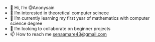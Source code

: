 - 👋 Hi, I’m @Anonysain
- 👀 I’m interested in theoretical computer scinece
- 🌱 I’m currently learning my first year of mathematics with computer science degree
- 💞️ I’m looking to collaborate on beginner projects
- 📫 How to reach me senaamare43@gmail.com

<!---
Anonysain/Anonysain is a ✨ special ✨ repository because its `README.md` (this file) appears on your GitHub profile.
You can click the Preview link to take a look at your changes.
--->
